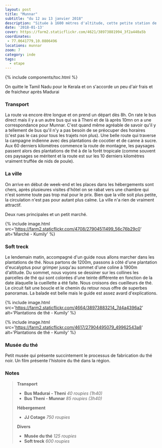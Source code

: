```yaml
---
layout: post
title: "Munnar"
subtitle: "du 12 au 13 janvier 2018"
description: "Située à 1600 mètres d'altitude, cette petite station de montagne est entourée de plantations de thé"
date: '2018-01-13'
cover: https://farm2.staticflickr.com/4621/38973881994_3f2a440a5b
coordinates:
 - 77.0641779,10.0806496
locations: munnar
zoom: 7
category: inde
tags:
  - etape
---
```


{% include components/toc.html %}

On quitte le Tamil Nadu pour le Kerala et on s'accorde un peu d'air frais et de fraicheur après Madurai

### Transport

La route va encore être longue et on prend un départ dès 8h. On rate le bus direct mais il y a un autre bus qui va à Theni et de là après 10mn on a une correspondance pour Munnar. C'est quand même agréable de savoir qu'il y a tellement de bus qu'il n'y a pas besoin de se préocuper des horaires (c'est pas le cas pour tous les trajets non plus). Une belle route qui traverse la campagne indienne avec des plantations de cocotier et de canne à sucre. Aux 60 derniers kilomètres commence la route de montagne, les paysages passent alors des plantations de thé à de la forêt tropicale (comme souvent ces paysages se méritent et la route est sur les 10 derniers kilomètres vraiment truffée de nids de poule).

### La ville

On arrive en début de week-end et les places dans les hébergements sont chers, après plusieures visites d'hôtel on se rabat vers une chambre qui n'est somme toute pas trop mal pour le prix. Bien que la ville soit plus petite, la circulation n'est pas pour autant plus calme. La ville n'a rien de vraiment attractif.

Deux rues principales et un petit marché.

{% include image.html
  src='https://farm2.staticflickr.com/4708/27904511499_56c76b29c0'
  alt='Marché - Kumily'
%}

### Soft treck

Le lendemain matin, accompagné d'un guide nous allons marcher dans les plantations de thé. Nous partons de 1200m, passons à côté d'une plantation d'eucalyptus pour grimper jusqu'au sommet d'une coline à 1900m d'altitude. Du sommet, nous voyons se dessiner sur les collines les parcelles de thé qui sont colorées d'une teinte différente en fonction de la date  àlaquelle la cueillette a été faite. Nous croisons des cueilleurs de thé. Le circuit fait une boucle et le chemin du retour nous offre de superbes panoramas. La balade est belle mais le guide est assez avard d'explications.

{% include image.html
  src='https://farm2.staticflickr.com/4664/38973883214_7d4a4396a2'
  alt='Plantations de thé - Kumily'
%}


{% include image.html
  src='https://farm2.staticflickr.com/4617/27904495079_49962543a8'
  alt='Plantations de thé - Kumily'
%}


### Musée du thé

Petit musée qui présente succintement le processus de fabrication du thé noir. Un film présente l'histoire du thé dans la région.

### Notes

>**Transport**
>
>- **Bus Madurai - Theni** *40 roupies (1h40)*
>- **Bus Theni - Munnar** *85 roupies (3h40)*
>
>**Hébergement**
>
>- **JJ Cotage** *750 roupies*
>
>**Divers**
>
>- **Musée du thé** *125 roupies*
>- **Soft treck** *600 roupies*
